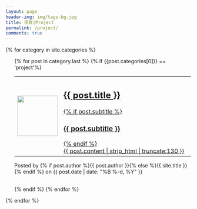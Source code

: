 ```yaml
---
layout: page
header-img: img/tags-bg.jpg
title: 项目|Project
permalink: /project/
comments: true
---
```


<!-- <h2>{{ category | first }}({{ category | last | size }})</h2> -->
{% for category in site.categories %}
<ul class="arc-list">
    {% for post in category.last %}
    	{% if {{post.categories[0]}} == 'project'%}
	    	<div class="post-preview">
	          <a href="{{ post.url | prepend: site.baseurl }}">
	          	<table>
			    <tr>
			        <td width="18%"> <img width="110" src="{{ prepend: site.baseurl }}/favicon/{{post.logo}}"></img></td>
			        <td>
						 <h2 class="post-title">
			                  {{ post.title }}
			              </h2>
			              {% if post.subtitle %}
			              <h3 class="post-subtitle">
			                  {{ post.subtitle }}
			              </h3>
			              {% endif %}
			               <div class="post-content-preview">
		                  	{{ post.content | strip_html | truncate:130 }}
			              </div>
			        </td>
			    </tr>
				</table>
			 </a>
          <p class="post-meta">
              Posted by {% if post.author %}{{ post.author }}{% else %}{{ site.title }}{% endif %} on {{ post.date | date: "%B %-d, %Y" }}
          </p>
	      </div>
	      <br>
   		{% endif %}
    {% endfor %}
</ul>
{% endfor %}